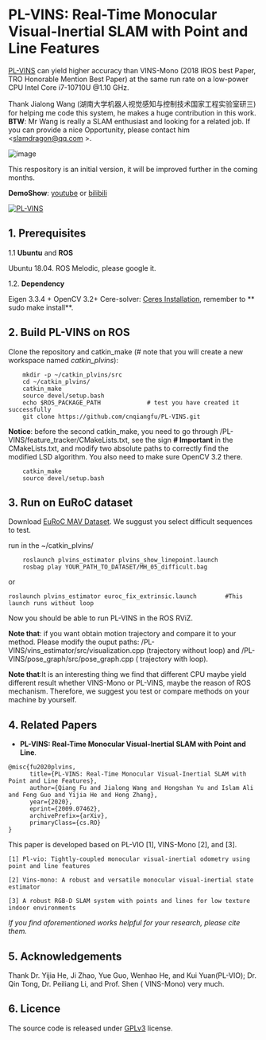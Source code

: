 # PL-VINS: Real-Time Monocular Visual-Inertial SLAM with Point and Line Features

[PL-VINS](https://arxiv.org/pdf/2009.07462.pdf) can yield higher accuracy than VINS-Mono (2018 IROS best Paper, TRO
Honorable Mention Best Paper) at the same run rate on a low-power CPU Intel Core i7-10710U @1.10 GHz.

Thank Jialong Wang (湖南大学机器人视觉感知与控制技术国家工程实验室研三) for helping me code this system, he makes a huge contribution in this
work. **BTW**: Mr Wang is really a SLAM enthusiast and looking for a related job. If you can provide a nice Opportunity,
please contact him <slamdragon@qq.com >.

![image](https://github.com/cnqiangfu/PL-VINS/blob/master/support_files/plvins-vinsmono.png)

This respository is an initial version, it will be improved further in the coming months.

**DemoShow**: [youtube](https://youtu.be/MPf6HufbgdE) or [bilibili](https://www.bilibili.com/video/BV1464y1F7hk/)

[![PL-VINS](https://img.youtube.com/vi/MPf6HufbgdE/0.jpg)](https://youtu.be/MPf6HufbgdE)

## 1. Prerequisites

1.1 **Ubuntu** and **ROS**

Ubuntu 18.04. ROS Melodic, please google it.

1.2. **Dependency**

Eigen 3.3.4 + OpenCV 3.2+ Cere-solver: [Ceres Installation](http://ceres-solver.org/installation.html), remember to **
sudo make install**.

## 2. Build PL-VINS on ROS

Clone the repository and catkin_make (# note that you will create a new workspace named *catkin_plvins*):

```
	mkdir -p ~/catkin_plvins/src    
	cd ~/catkin_plvins/
	catkin_make
	source devel/setup.bash
	echo $ROS_PACKAGE_PATH             # test you have created it successfully
	git clone https://github.com/cnqiangfu/PL-VINS.git
```

**Notice**: before the second catkin_make, you need to go through /PL-VINS/feature_tracker/CMakeLists.txt, see the
sign **# Important** in the CMakeLists.txt, and modify two absolute paths to correctly find the modified LSD algorithm.
You also need to make sure OpenCV 3.2 there.

```	
	catkin_make
	source devel/setup.bash
```

## 3. Run on EuRoC dataset

Download [EuRoC MAV Dataset](http://projects.asl.ethz.ch/datasets/doku.php?id=kmavvisualinertialdatasets). We suggust
you select difficult sequences to test.

run in the ~/catkin_plvins/

```
	roslaunch plvins_estimator plvins_show_linepoint.launch
	rosbag play YOUR_PATH_TO_DATASET/MH_05_difficult.bag
```

or

```
roslaunch plvins_estimator euroc_fix_extrinsic.launch        #This launch runs without loop
```

Now you should be able to run PL-VINS in the ROS RViZ.

**Note that**: if you want obtain motion trajectory and compare it to your method. Please modify the ouput paths:
/PL-VINS/vins_estimator/src/visualization.cpp (trajectory without loop) and /PL-VINS/pose_graph/src/pose_graph.cpp (
trajectory with loop).

**Note that**:It is an interesting thing we find that different CPU maybe yield different result whether VINS-Mono or
PL-VINS, maybe the reason of ROS mechanism. Therefore, we suggest you test or compare methods on your machine by
yourself.

## 4. Related Papers

- **PL-VINS: Real-Time Monocular Visual-Inertial SLAM with Point and Line**.

```
@misc{fu2020plvins,
      title={PL-VINS: Real-Time Monocular Visual-Inertial SLAM with Point and Line Features}, 
      author={Qiang Fu and Jialong Wang and Hongshan Yu and Islam Ali and Feng Guo and Yijia He and Hong Zhang},
      year={2020},
      eprint={2009.07462},
      archivePrefix={arXiv},
      primaryClass={cs.RO}
}
```

This paper is developed based on PL-VIO [1], VINS-Mono [2], and [3].

```
[1] Pl-vio: Tightly-coupled monocular visual-inertial odometry using point and line features

[2] Vins-mono: A robust and versatile monocular visual-inertial state estimator

[3] A robust RGB-D SLAM system with points and lines for low texture indoor environments
```

*If you find aforementioned works helpful for your research, please cite them.*

## 5. Acknowledgements

Thank Dr. Yijia He, Ji Zhao, Yue Guo, Wenhao He, and Kui Yuan(PL-VIO); Dr. Qin Tong, Dr. Peiliang Li, and Prof. Shen (
VINS-Mono) very much.

## 6. Licence

The source code is released under [GPLv3](http://www.gnu.org/licenses/) license.

